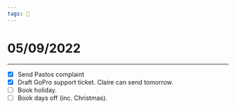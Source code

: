 ```yaml
---
tags: 📆
---
```


# 05/09/2022
---

- [x] Send Pastos complaint
- [x] Draft GoPro support ticket. Claire can send tomorrow.
- [ ] Book holiday.
- [ ] Book days off (inc. Christmas).
